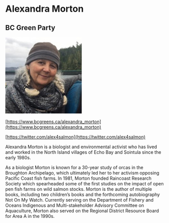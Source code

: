 # Alexandra Morton

## BC Green Party

![Photo of Alexandra Morton](/images/image10.png)

[https://www.bcgreens.ca/alexandra_morton](https://www.bcgreens.ca/alexandra_morton)

[https://twitter.com/alex4salmon](https://twitter.com/alex4salmon)

Alexandra Morton is a biologist and environmental activist who has lived and worked in the North Island villages of Echo Bay and Sointula since the early 1980s. 

As a biologist Morton is known for a 30-year study of orcas in the Broughton Archipelago, which ultimately led her to her activism opposing Pacific Coast fish farms. In 1981, Morton founded Raincoast Research Society which spearheaded some of the first studies on the impact of open pen fish farms on wild salmon stocks. Morton is the author of multiple books, including two children’s books and the forthcoming autobiography Not On My Watch. Currently serving on the Department of Fishery and Oceans Indigenous and Multi-stakeholder Advisory Committee on Aquaculture, Morton also served on the Regional District Resource Board for Area A in the 1990s. 
